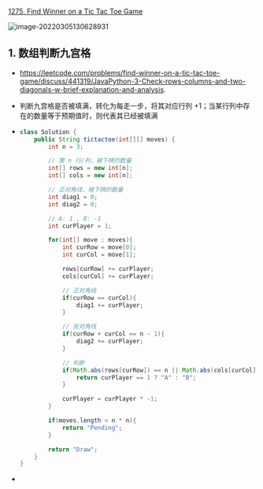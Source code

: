 [1275. Find Winner on a Tic Tac Toe Game](https://leetcode-cn.com/problems/find-winner-on-a-tic-tac-toe-game/)

![image-20220305130628931](https://raw.githubusercontent.com/TWDH/Leetcode-From-Zero/pictures/img/image-20220305130628931.png)

## 1. 数组判断九宫格

- https://leetcode.com/problems/find-winner-on-a-tic-tac-toe-game/discuss/441319/JavaPython-3-Check-rows-columns-and-two-diagonals-w-brief-explanation-and-analysis.

- 判断九宫格是否被填满，转化为每走一步，将其对应行列 +1；当某行列中存在的数量等于预期值时，则代表其已经被填满

- ```java
  class Solution {
      public String tictactoe(int[][] moves) {
          int n = 3;
  
          // 第 n 行/列，被下棋的数量
          int[] rows = new int[n];
          int[] cols = new int[n];
  
          // 正对角线，被下棋的数量
          int diag1 = 0;
          int diag2 = 0;
  
          // A: 1 , B: -1
          int curPlayer = 1; 
  
          for(int[] move : moves){
              int curRow = move[0];
              int curCol = move[1];
  
              rows[curRow] += curPlayer;
              cols[curCol] += curPlayer;
  
              // 正对角线
              if(curRow == curCol){
                  diag1 += curPlayer;
              }
  
              // 反对角线
              if(curRow + curCol == n - 1){
                  diag2 += curPlayer;
              }
  
              // 判断
              if(Math.abs(rows[curRow]) == n || Math.abs(cols[curCol]) == n || Math.abs(diag1) == n || Math.abs(diag2) == n){
                  return curPlayer == 1 ? "A" : "B";
              }
  
              curPlayer = curPlayer * -1;
          }
  
          if(moves.length < n * n){
              return "Pending";
          }
  
          return "Draw";
      }
  }
  ```

- 